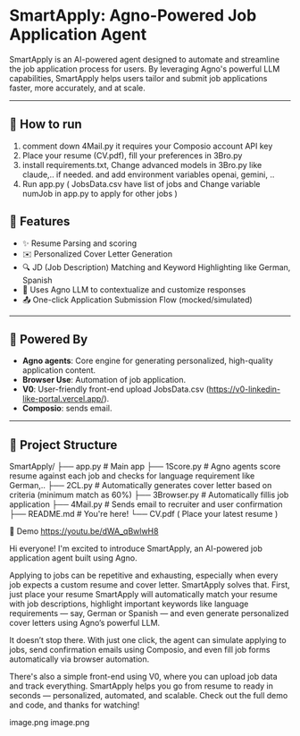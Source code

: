 # SmartApply: Agno-Powered Job Application Agent

SmartApply is an AI-powered agent designed to automate and streamline the job application process for users. By leveraging Agno's powerful LLM capabilities, SmartApply helps users tailor and submit job applications faster, more accurately, and at scale.

---
## 🚀 How to run
1. comment down 4Mail.py it requires your Composio account API key
2. Place your resume (CV.pdf), fill your preferences in 3Bro.py
3. install requirements.txt, Change advanced models in 3Bro.py like claude,.. if needed. and add environment variables openai, gemini, .. 
4. Run app.py ( JobsData.csv have list of jobs and Change variable numJob in app.py to apply for other jobs )


## 🚀 Features

- ✨ Resume Parsing and scoring
- ✉️ Personalized Cover Letter Generation
- 🔍 JD (Job Description) Matching and Keyword Highlighting like German, Spanish
- 🧠 Uses Agno LLM to contextualize and customize responses
- 📤 One-click Application Submission Flow (mocked/simulated)

---

## 🧠 Powered By

- **Agno agents**: Core engine for generating personalized, high-quality application content.
- **Browser Use**: Automation of job application.
- **V0**: User-friendly front-end upload JobsData.csv (https://v0-linkedin-like-portal.vercel.app/).
- **Composio**: sends email. 
---

## 📂 Project Structure

SmartApply/
├── app.py # Main app
├── 1Score.py # Agno agents score resume against each job and checks for language requirement like German,..
├── 2CL.py # Automatically generates cover letter based on criteria (minimum match as 60%)
├── 3Browser.py # Automatically fillis job application 
├── 4Mail.py # Sends email to recruiter and user confirmation 
├── README.md # You're here!
└── CV.pdf ( Place your latest resume )


📸 Demo
https://youtu.be/dWA_qBwlwH8

Hi everyone! I'm excited to introduce SmartApply, an AI-powered job application agent built using Agno.

Applying to jobs can be repetitive and exhausting, especially when every job expects a custom resume and cover letter. SmartApply solves that.
First, just place your resume SmartApply will automatically match your resume with job descriptions, highlight important keywords like language requirements — say, German or Spanish — and even generate personalized cover letters using Agno’s powerful LLM.

It doesn’t stop there. With just one click, the agent can simulate applying to jobs, send confirmation emails using Composio, and even fill job forms automatically via browser automation.

There's also a simple front-end using V0, where you can upload job data and track everything.
SmartApply helps you go from resume to ready in seconds — personalized, automated, and scalable.
Check out the full demo and code, and thanks for watching!

image.png
image.png

